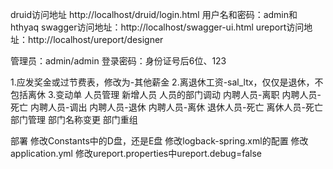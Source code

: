 druid访问地址
    http://localhost/druid/login.html
    用户名和密码：admin和hthyaq
swagger访问地址：http://localhost/swagger-ui.html
ureport访问地址：http://localhost/ureport/designer

管理员：admin/admin
登录密码：身份证号后6位、123

1.应发奖金或过节费表，修改为-其他薪金
2.离退休工资-sal_ltx，仅仅是退休，不包括离休
3.变动单
  人员管理
  	新增人员
  	人员的部门调动
  	内聘人员-离职
  	内聘人员-死亡
  	内聘人员-调出
  	内聘人员-退休
  	内聘人员-离休
  	退休人员-死亡
  	离休人员-死亡
  部门管理
  	部门名称变更
  	部门重组
  	
  部署
    修改Constants中的D盘，还是E盘
    修改logback-spring.xml的配置
    修改application.yml
    修改ureport.properties中ureport.debug=false